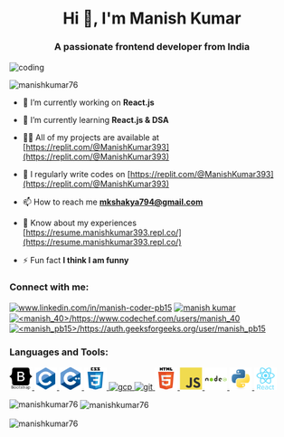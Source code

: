 <h1 align="center">Hi 👋, I'm Manish Kumar</h1>
<h3 align="center">A passionate frontend developer from India</h3>
<img  align="center" alt="coding" width="400" src="My profile.gif">

<p align="left"> <img src="https://komarev.com/ghpvc/?username=manishkumar76&label=Profile%20views&color=0e75b6&style=flat" alt="manishkumar76" /> </p>

- 🔭 I’m currently working on **React.js**

- 🌱 I’m currently learning **React.js & DSA**

- 👨‍💻 All of my projects are available at [https://replit.com/@ManishKumar393](https://replit.com/@ManishKumar393)

- 📝 I regularly write codes on [https://replit.com/@ManishKumar393](https://replit.com/@ManishKumar393)

- 📫 How to reach me **mkshakya794@gmail.com**

- 📄 Know about my experiences [https://resume.manishkumar393.repl.co/](https://resume.manishkumar393.repl.co/)

- ⚡ Fun fact **I think I am funny**

<h3 align="left">Connect with me:</h3>
<p align="left">
<a href="https://linkedin.com/in/www.linkedin.com/in/manish-coder-pb15" target="blank"><img align="center" src="https://raw.githubusercontent.com/rahuldkjain/github-profile-readme-generator/master/src/images/icons/Social/linked-in-alt.svg" alt="www.linkedin.com/in/manish-coder-pb15" height="30" width="40" /></a>
<a href="https://www.youtube.com/c/manish kumar" target="blank"><img align="center" src="https://raw.githubusercontent.com/rahuldkjain/github-profile-readme-generator/master/src/images/icons/Social/youtube.svg" alt="manish kumar" height="30" width="40" /></a>
<a href="https://www.codechef.com/users/<manish_40>/https://www.codechef.com/users/manish_40" target="blank"><img align="center" src="https://cdn.jsdelivr.net/npm/simple-icons@3.1.0/icons/codechef.svg" alt="<manish_40>/https://www.codechef.com/users/manish_40" height="30" width="40" /></a>
<a href="https://auth.geeksforgeeks.org/user/<manish_pb15>/https://auth.geeksforgeeks.org/user/manish_pb15" target="blank"><img align="center" src="https://raw.githubusercontent.com/rahuldkjain/github-profile-readme-generator/master/src/images/icons/Social/geeks-for-geeks.svg" alt="<manish_pb15>/https://auth.geeksforgeeks.org/user/manish_pb15" height="30" width="40" /></a>
</p>

<h3 align="left">Languages and Tools:</h3>
<p align="left"> <a href="https://getbootstrap.com" target="_blank" rel="noreferrer"> <img src="https://raw.githubusercontent.com/devicons/devicon/master/icons/bootstrap/bootstrap-plain-wordmark.svg" alt="bootstrap" width="40" height="40"/> </a> <a href="https://www.cprogramming.com/" target="_blank" rel="noreferrer"> <img src="https://raw.githubusercontent.com/devicons/devicon/master/icons/c/c-original.svg" alt="c" width="40" height="40"/> </a> <a href="https://www.w3schools.com/cpp/" target="_blank" rel="noreferrer"> <img src="https://raw.githubusercontent.com/devicons/devicon/master/icons/cplusplus/cplusplus-original.svg" alt="cplusplus" width="40" height="40"/> </a> <a href="https://www.w3schools.com/css/" target="_blank" rel="noreferrer"> <img src="https://raw.githubusercontent.com/devicons/devicon/master/icons/css3/css3-original-wordmark.svg" alt="css3" width="40" height="40"/> </a> <a href="https://cloud.google.com" target="_blank" rel="noreferrer"> <img src="https://www.vectorlogo.zone/logos/google_cloud/google_cloud-icon.svg" alt="gcp" width="40" height="40"/> </a> <a href="https://git-scm.com/" target="_blank" rel="noreferrer"> <img src="https://www.vectorlogo.zone/logos/git-scm/git-scm-icon.svg" alt="git" width="40" height="40"/> </a> <a href="https://www.w3.org/html/" target="_blank" rel="noreferrer"> <img src="https://raw.githubusercontent.com/devicons/devicon/master/icons/html5/html5-original-wordmark.svg" alt="html5" width="40" height="40"/> </a> <a href="https://developer.mozilla.org/en-US/docs/Web/JavaScript" target="_blank" rel="noreferrer"> <img src="https://raw.githubusercontent.com/devicons/devicon/master/icons/javascript/javascript-original.svg" alt="javascript" width="40" height="40"/> </a> <a href="https://nodejs.org" target="_blank" rel="noreferrer"> <img src="https://raw.githubusercontent.com/devicons/devicon/master/icons/nodejs/nodejs-original-wordmark.svg" alt="nodejs" width="40" height="40"/> </a> <a href="https://www.python.org" target="_blank" rel="noreferrer"> <img src="https://raw.githubusercontent.com/devicons/devicon/master/icons/python/python-original.svg" alt="python" width="40" height="40"/> </a> <a href="https://reactjs.org/" target="_blank" rel="noreferrer"> <img src="https://raw.githubusercontent.com/devicons/devicon/master/icons/react/react-original-wordmark.svg" alt="react" width="40" height="40"/> </a> </p>

<p><img align="left" src="https://github-readme-stats.vercel.app/api/top-langs?username=manishkumar76&show_icons=true&locale=en&layout=compact" alt="manishkumar76" /></p>

<p>&nbsp;<img align="center" src="https://github-readme-stats.vercel.app/api?username=manishkumar76&show_icons=true&locale=en" alt="manishkumar76" /></p>

<p><img align="center" src="https://github-readme-streak-stats.herokuapp.com/?user=manishkumar76&" alt="manishkumar76" /></p>
